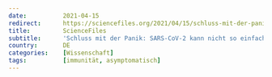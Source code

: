 ```yaml
---
date:          2021-04-15
redirect:      https://sciencefiles.org/2021/04/15/schluss-mit-der-panik-sars-cov-2-kann-nicht-so-einfach-ubertragen-werden-wie-behauptet/
title:         ScienceFiles
subtitle:      'Schluss mit der Panik: SARS-CoV-2 kann nicht so einfach übertragen werden, wie behauptet'
country:       DE
categories:    [Wissenschaft]
tags:          [immunität, asymptomatisch]
---
```

